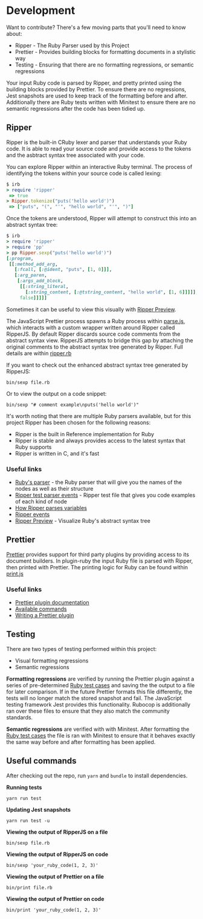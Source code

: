 # Development

Want to contribute? There's a few moving parts that you'll need to know about:

- Ripper - The Ruby Parser used by this Project
- Prettier - Provides building blocks for formatting documents in a stylistic way
- Testing - Ensuring that there are no formatting regressions, or semantic regressions

Your input Ruby code is parsed by Ripper, and pretty printed using the building blocks provided by
Prettier. To ensure there are no regressions, Jest snapshots are used to keep track of the
formatting before and after. Additionally there are Ruby tests written with Minitest to ensure there
are no semantic regressions after the code has been tidied up.

## Ripper

Ripper is the built-in CRuby lexer and parser that understands your Ruby code. It is able to read
your source code and provide access to the tokens and the asbtract syntax tree associated with your
code.

You can explore Ripper within an interactive Ruby terminal. The process of identifying the tokens
within your source code is called lexing:

```ruby
$ irb
> require 'ripper'
 => true
> Ripper.tokenize("puts('hello world')")
 => ["puts", "(", "'", "hello world", "'", ")"]
```

Once the tokens are understood, Ripper will attempt to construct this into an abstract syntax tree:

```ruby
$ irb
> require 'ripper'
> require 'pp'
> pp Ripper.sexp("puts('hello world')")
[:program,
 [[:method_add_arg,
   [:fcall, [:@ident, "puts", [1, 0]]],
   [:arg_paren,
    [:args_add_block,
     [[:string_literal,
       [:string_content, [:@tstring_content, "hello world", [1, 6]]]]],
     false]]]]]
```

Sometimes it can be useful to view this visually with
[Ripper Preview](https://ripper-preview.herokuapp.com).

The JavaScript Prettier process spawns a Ruby process within [parse.js](src/parse.js), which
interacts with a custom wrapper written around Ripper called RipperJS. By default Ripper discards
source code comments from the abstract syntax view. RipperJS attempts to bridge this gap by
attaching the original comments to the abstract syntax tree generated by Ripper. Full details are
within [ripper.rb](src/ripper.rb)

If you want to check out the enhanced abstract syntax tree generated by RipperJS:

```
bin/sexp file.rb
```

Or to view the output on a code snippet:

```
bin/sexp "# comment example\nputs('hello world')"
```

It's worth noting that there are multiple Ruby parsers available, but for this project Ripper has
been chosen for the following reasons:

- Ripper is the built in Reference implementation for Ruby
- Ripper is stable and always provides access to the latest syntax that Ruby supports
- Ripper is written in C, and it's fast

### Useful links

- [Ruby's parser](https://github.com/ruby/ruby/blob/trunk/parse.y) - the Ruby parser that will give
  you the names of the nodes as well as their structure
- [Ripper test parser events](https://github.com/ruby/ruby/blob/trunk/test/ripper/test_parser_events.rb) -
  Ripper test file that gives you code examples of each kind of node
- [How Ripper parses variables](https://rmosolgo.github.io/blog/2018/05/21/how-ripper-parses-variables/)
- [Ripper events](https://rmosolgo.github.io/ripper_events/)
- [Ripper Preview](https://ripper-preview.herokuapp.com) - Visualize Ruby's abstract syntax tree

## Prettier

[Prettier](https://prettier.io/) provides support for third party plugins by providing access to its
document builders. In plugin-ruby the input Ruby file is parsed with Ripper, then printed with
Prettier. The printing logic for Ruby can be found within [print.js](src/print.js)

### Useful links

- [Prettier plugin documentation](https://prettier.io/docs/en/plugins.html)
- [Available commands](https://github.com/prettier/prettier/blob/master/commands.md)
- [Writing a Prettier plugin](https://medium.com/@fvictorio/how-to-write-a-plugin-for-prettier-a0d98c845e70)

## Testing

There are two types of testing performed within this project:

- Visual formatting regressions
- Semantic regressions

**Formatting regressions** are verified by running the Prettier plugin against a series of
pre-determined [Ruby test cases](test/cases) and saving the the output to a file for later
comparison. If in the future Prettier formats this file differently, the tests will no longer match
the stored snapshot and fail. The JavaScript testing framework Jest provides this functionality.
Rubocop is additionally ran over these files to ensure that they also match the community standards.

**Semantic regressions** are verified with with Minitest. After formatting the
[Ruby test cases](test/cases) the file is ran with Minitest to ensure that it behaves exactly the
same way before and after formatting has been applied.

## Useful commands

After checking out the repo, run `yarn` and `bundle` to install dependencies.

**Running tests**

```
yarn run test
```

**Updating Jest snapshots**

```
yarn run test -u
```

**Viewing the output of RipperJS on a file**

```
bin/sexp file.rb
```

**Viewing the output of RipperJS on code**

```
bin/sexp 'your_ruby_code(1, 2, 3)'
```

**Viewing the output of Prettier on a file**

```
bin/print file.rb
```

**Viewing the output of Prettier on code**

```
bin/print 'your_ruby_code(1, 2, 3)'
```

